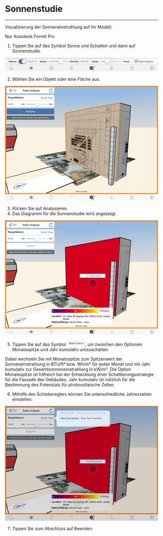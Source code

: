 

# Sonnenstudie

---

Visualisierung der Sonneneinstrahlung auf Ihr Modell.

Nur Autodesk FormIt Pro

1. Tippen Sie auf das Symbol Sonne und Schatten und dann auf Sonnenstudie.

![](Images/GUID-11AE3DBC-0804-4636-BF3B-1A4F2AA98A46-low.png)

2. Wählen Sie ein Objekt oder eine Fläche aus.

![](Images/GUID-C77CAAC1-59A7-4634-B26C-5FFC77C3CCA2-low.png)

3. Klicken Sie auf Analysieren.
4. Das Diagramm für die Sonnenstudie wird angezeigt.

![](Images/GUID-145DAD5D-86B0-4463-8269-C6317C68E6A1-low.png)

5. Tippen Sie auf das Symbol ![](Images/GUID-031D977C-EEAA-44AD-B73D-19FB4A2C0117-low.jpg), um zwischen den Optionen Monatsspitze und Jahr kumulativ umzuschalten.

Dabei wechseln Sie mit Monatsspitze zum Spitzenwert der Sonneneinstrahlung in BTU/ft² bzw. Wh/m² für jeden Monat und mit Jahr kumulativ zur Gesamtsonneneinstrahlung in kW/m². Die Option Monatsspitze ist hilfreich bei der Entwicklung einer Schattierungsstrategie für die Fassade des Gebäudes. Jahr kumulativ ist nützlich für die Bestimmung des Potenzials für photovoltaische Zellen.

6. Mithilfe des Schiebereglers können Sie unterschiedliche Jahreszeiten einstellen.

![](Images/GUID-953718EC-2C8F-41D6-B3ED-5CC9078443A4-low.png)

7. Tippen Sie zum Abschluss auf Beenden.

